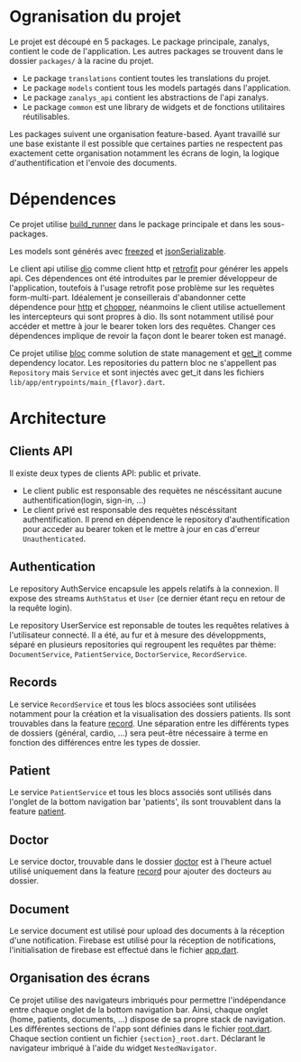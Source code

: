 # Ogranisation du projet
Le projet est découpé en 5 packages.
Le package principale, zanalys, contient le code de l'application.
Les autres packages se trouvent dans le dossier `packages/` à la racine du projet.
- Le package `translations` contient toutes les translations du projet.
- Le package `models` contient tous les models partagés dans l'application.
- Le package `zanalys_api` contient les abstractions de l'api zanalys.
- Le package `common` est une library de widgets et de fonctions utilitaires réutilisables.

Les packages suivent une organisation feature-based. Ayant travaillé sur une base existante il est possible que certaines parties ne respectent pas exactement cette organisation notamment les écrans de login, la logique d'authentification et l'envoie des documents.

# Dépendences
Ce projet utilise [build_runner](https://pub.dev/packages/build_runner) dans le package principale et dans les sous-packages.

Les models sont générés avec [freezed](https://pub.dev/packages/freezed) et [jsonSerializable](https://pub.dev/packages/json_serializable).

Le client api utilise [dio](https://pub.dev/packages/dio) comme client http et [retrofit](https://pub.dev/packages/retrofit) pour générer les appels api. Ces dépendences ont été introduites par le premier développeur de l'application, toutefois à l'usage retrofit pose problème sur les requètes form-multi-part. Idéalement je conseillerais d'abandonner cette dépendence pour [http](https://pub.dev/packages/http) et [chopper](https://pub.dev/packages/chopper), néanmoins le client utilise actuellement les intercepteurs qui sont propres à dio. Ils sont notamment utilisé pour accéder et mettre à jour le bearer token lors des requêtes. Changer ces dépendences implique de revoir la façon dont le bearer token est managé.

Ce projet utilise [bloc](https://pub.dev/packages/bloc) comme solution de state management et [get_it](https://pub.dev/packages/get_it) comme dependency locator.
Les repositories du pattern bloc ne s'appellent pas `Repository` mais `Service` et sont injectés avec get_it dans les fichiers `lib/app/entrypoints/main_{flavor}.dart`.

# Architecture

## Clients API
Il existe deux types de clients API: public et private.
- Le client public est responsable des requètes ne néscéssitant aucune authentification(login, sign-in, ...)
- Le client privé est responsable des requètes néscéssitant authentification. Il prend en dépendence le repository d'authentification pour acceder au bearer token et le mettre à jour en cas d'erreur `Unauthenticated`.

## Authentication
Le repository AuthService encapsule les appels relatifs à la connexion. Il expose des streams `AuthStatus` et `User` (ce dernier étant reçu en retour de la requête login).

Le repository UserService est reponsable de toutes les requêtes relatives à l'utilisateur connecté. Il a été, au fur et à mesure des développments, séparé en plusieurs repositories qui regroupent les requêtes par thème: `DocumentService`, `PatientService`, `DoctorService`, `RecordService`.

## Records
Le service `RecordService` et tous les blocs associées sont utilisées notamment pour la création et la visualisation des dossiers patients. Ils sont trouvables dans la feature [record](/lib/record). Une séparation entre les différents types de dossiers (général, cardio, ...) sera peut-être nécessaire à terme en fonction des différences entre les types de dossier.


## Patient
Le service `PatientService` et tous les blocs associés sont utilisés dans l'onglet de la bottom navigation bar 'patients', ils sont trouvablent dans la feature [patient](/lib/patient).


## Doctor
Le service doctor, trouvable dans le dossier [doctor](/lib/doctor) est à l'heure actuel utilisé uniquement dans la feature [record](/lib/record) pour ajouter des docteurs au dossier.


## Document
Le service document est utilisé pour upload des documents à la réception d'une notification. Firebase est utilisé pour la réception de notifications, l'initialisation de firebase est effectué dans le fichier [app.dart](lib/app/app.dart).


## Organisation des écrans
Ce projet utilise des navigateurs imbriqués pour permettre l'indépendance entre chaque onglet de la bottom navigation bar. Ainsi, chaque onglet (home, patients, documents, ...) dispose de sa propre stack de navigation. Les différentes sections de l'app sont définies dans le fichier [root.dart](/lib/root/root.dart). Chaque section contient un fichier `{section}_root.dart`. Déclarant le navigateur imbriqué à l'aide du widget `NestedNavigator`.

